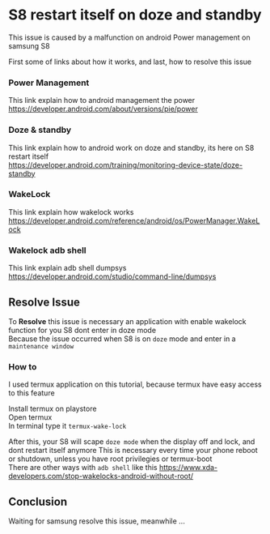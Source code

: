 # S8 restart itself on doze and standby
This issue is caused by a malfunction on android Power management on samsung S8  

First some of links about how it works, and last, how to resolve this issue  


### Power Management
This link explain how to android management the power  
https://developer.android.com/about/versions/pie/power

### Doze & standby
This link explain how to android work on doze and standby, its here on S8 restart itself  
https://developer.android.com/training/monitoring-device-state/doze-standby


### WakeLock
This link explain how wakelock works  
https://developer.android.com/reference/android/os/PowerManager.WakeLock

### Wakelock adb shell
This link explain adb shell dumpsys  
https://developer.android.com/studio/command-line/dumpsys

## Resolve Issue
To **Resolve** this issue is necessary an application with enable wakelock function for you S8 dont enter in doze mode  
Because the issue occurred when S8 is on `doze` mode and enter in a `maintenance window`

### How to
I used termux application on this tutorial, because termux have easy access to this feature

Install termux on playstore  
Open termux  
In terminal type it `termux-wake-lock`

After this, your S8 will scape `doze mode` when the display off and lock, and dont restart itself anymore  This is necessary every time your phone reboot or shutdown, unless you have root privilegies or termux-boot  
There are other ways with `adb shell` like this   https://www.xda-developers.com/stop-wakelocks-android-without-root/


## Conclusion
Waiting for samsung resolve this issue, meanwhile ...
